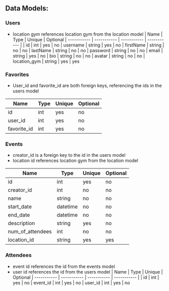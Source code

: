 ## Data Models:

### Users
- location gym references location gym from the location model
| Name | Type | Unique | Optional
| ----------- | ----------- | ----------- | ----------- |
| id | int | yes | no
| username | string | yes | no
| firstName | string | no | no
| lastName | string | no | no
| password | string | no | no
| email | string | yes | no
| bio | string | no | no
| avatar | string | no | no
| location_gym | string | yes | yes

### Favorites
- User_id and favorite_id are both foreign keys, referencing the ids in the users model

| Name | Type | Unique | Optional
| ----------- | ----------- | ----------- | ----------- |
| id | int | yes | no
| user_id | int | yes | no
| favorite_id | int | yes | no

### Events
- creator_id is a foreign key to the id in the users model
- location id references location gym from the location model

| Name | Type | Unique | Optional
| ----------- | ----------- | ----------- | ----------- |
| id | int | yes | no
| creator_id | int | no | no
| name | string | no | no
| start_date | datetime | no | no
| end_date | datetime | no | no
| description | string | yes | no
| num_of_attendees | int | no | no
| location_id | string | yes | yes

### Attendees
- event id references the id from the events model
- user id references the id from the users model
| Name | Type | Unique | Optional
| ----------- | ----------- | ----------- | ----------- |
| id | int | yes | no
| event_id | int | yes | no
| user_id | int | yes | no
